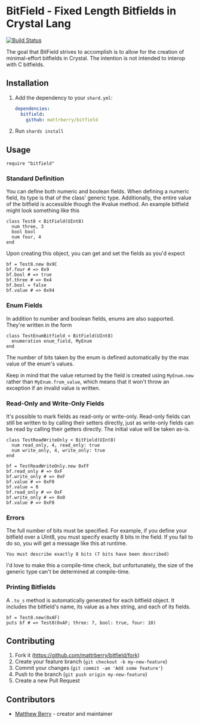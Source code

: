 # BitField - Fixed Length Bitfields in Crystal Lang

[![Build Status](https://travis-ci.org/mattrberry/bitfield.svg?branch=master)](https://travis-ci.org/mattrberry/bitfield)


The goal that BitField strives to accomplish is to allow for the creation of minimal-effort bitfields in Crystal. The intention is not intended to interop with C bitfields.

## Installation

1. Add the dependency to your `shard.yml`:

   ```yaml
   dependencies:
     bitfield:
       github: mattrberry/bitfield
   ```

2. Run `shards install`

## Usage

```crystal
require "bitfield"
```

### Standard Definition

You can define both numeric and boolean fields. When defining a numeric field, its type is that of the class' generic type. Additionally, the entire value of the bitfield is accessible though the #value method. An example bitfield might look something like this

```crystal
class Test8 < BitField(UInt8)
  num three, 3
  bool bool
  num four, 4
end
```

Upon creating this object, you can get and set the fields as you'd expect

```crystal
bf = Test8.new 0x9C
bf.four # => 0x9
bf.bool # => true
bf.three # => 0x4
bf.bool = false
bf.value # => 0x94
```

### Enum Fields
In addition to number and boolean fields, enums are also supported. They're written in the form

```crystal
class TestEnumBitfield < BitField(UInt8)
  enumeration enum_field, MyEnum
end
```

The number of bits taken by the enum is defined automatically by the max value of the enum's values.

Keep in mind that the value returned by the field is created using `MyEnum.new` rather than `MyEnum.from_value`, which means that it won't throw an exception if an invalid value is written.

### Read-Only and Write-Only Fields

It's possible to mark fields as read-only or write-only. Read-only fields can still be written to by calling their setters directly, just as write-only fields can be read by calling their getters directly. The initial value will be taken as-is.

```crystal
class TestReadWriteOnly < BitField(UInt8)
  num read_only, 4, read_only: true
  num write_only, 4, write_only: true
end
```

```crystal
bf = TestReadWriteOnly.new 0xFF
bf.read_only # => 0xF
bf.write_only # => 0xF
bf.value # => 0xF0
bf.value = 0
bf.read_only # => 0xF
bf.write_only # => 0x0
bf.value # => 0xF0
```

### Errors

The full number of bits must be specified. For example, if you define your bitfield over a UInt8, you must specify exactly 8 bits in the field. If you fail to do so, you will get a message like this at runtime.

```
You must describe exactly 8 bits (7 bits have been described)
```

I'd love to make this a compile-time check, but unfortunately, the size of the generic type can't be determined at compile-time.

### Printing Bitfields

A `.to_s` method is automatically generated for each bitfield object. It includes the bitfield's name, its value as a hex string, and each of its fields.

```crystal
bf = Test8.new(0xAF)
puts bf # => Test8(0xAF; three: 7, bool: true, four: 10)
```

## Contributing

1. Fork it (<https://github.com/mattrberry/bitfield/fork>)
2. Create your feature branch (`git checkout -b my-new-feature`)
3. Commit your changes (`git commit -am 'Add some feature'`)
4. Push to the branch (`git push origin my-new-feature`)
5. Create a new Pull Request

## Contributors

- [Matthew Berry](https://github.com/mattrberry) - creator and maintainer
